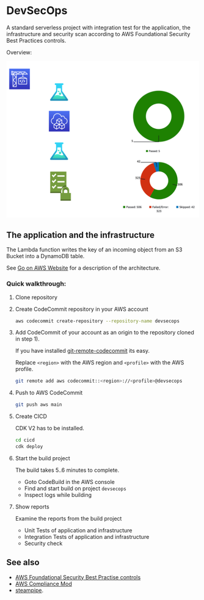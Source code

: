 # DevSecOps

A standard serverless project with integration test for the application, the infrastructure and security scan according to AWS Foundational Security Best Practices controls.

Overview:

![](img/architecture.png)

## The application and the infrastructure

The Lambda function writes the key of an incoming object from an S3 Bucket into a DynamoDB table.
 
See [Go on AWS Website](https://www.go-on-aws.com/architectures/serverless-dsl/) for a description of the architecture.

### Quick walkthrough:

1) Clone repository 
2) Create CodeCommit repository in your AWS account

    ```bash
    aws codecommit create-repository --repository-name devsecops
    ```

3) Add CodeCommit of your account as an origin to the repository cloned in step 1).

    If you have installed [git-remote-codecommit](https://github.com/aws/git-remote-codecommit) its easy.

    Replace `<region>` with the AWS region and `<profile>` with the AWS profile.

    ```bash
    git remote add aws codecommit::<region>://<profile>@devsecops
    ```

4) Push to AWS CodeCommit

    ```bash
    git push aws main
    ```

5) Create CICD

    CDK V2 has to be installed.

    ```bash
    cd cicd
    cdk deploy
    ```

6) Start the build project

    The build takes 5..6 minutes to complete.

    - Goto CodeBuild in the AWS console
    - Find and start build on project `devsecops`
    - Inspect logs while building

7) Show reports

    Examine the reports from the build project

    -  Unit Tests of application and infrastructure
    - Integration Tests of application and infrastructure
    - Security check


## See also

*  [AWS Foundational Security Best Practise controls](https://docs.aws.amazon.com/securityhub/latest/userguide/securityhub-standards-fsbp-controls.html)
* [AWS Compliance Mod](https://hub.steampipe.io/mods/turbot/aws_compliance)
* [steampipe](https://hub.steampipe.io/).

